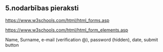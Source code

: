 ## 5.nodarbības pieraksti  

https://www.w3schools.com/html/html_forms.asp  

https://www.w3schools.com/html/html_form_elements.asp  

Name, Surname, e-mail (verification @), password (hidden), date, submit button  

